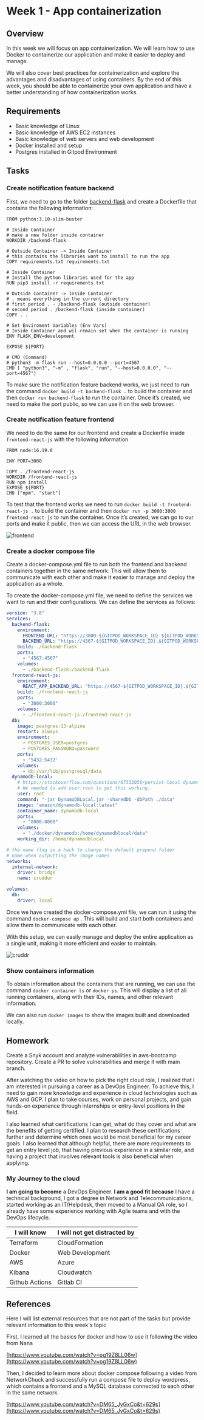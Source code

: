# Week 1 - App containerization

## Overview

In this week we will focus on app containerization. We will learn how to use Docker to containerize our application and make it easier to deploy and manage.

We will also cover best practices for containerization and explore the advantages and disadvantages of using containers. By the end of this week, you should be able to containerize your own application and have a better understanding of how containerization works.

## Requirements

- Basic knowledge of Linux
- Basic knowledge of AWS EC2 instances
- Basic knowledge of web servers and web development
- Docker installed and setup
- Postgres installed in Gitpod Environment

## Tasks

### Create notification feature backend

First, we need to go to the folder [backend-flask](/backend-flask) and create a Dockerfile that contains the following information:

```docker
FROM python:3.10-slim-buster

# Inside Container
# make a new folder inside container
WORKDIR /backend-flask

# Outside Container -> Inside Container
# this contains the libraries want to install to run the app
COPY requirements.txt requirements.txt

# Inside Container
# Install the python libraries used for the app
RUN pip3 install -r requirements.txt

# Outside Container -> Inside Container
# . means everything in the current directory
# first period . - /backend-flask (outside container)
# second period . /backend-flask (inside container)
COPY . .

# Set Enviroment Variables (Env Vars)
# Inside Container and wil remain set when the container is running
ENV FLASK_ENV=development

EXPOSE ${PORT}

# CMD (Command)
# python3 -m flask run --host=0.0.0.0 --port=4567
CMD [ "python3", "-m" , "flask", "run", "--host=0.0.0.0", "--port=4567"]
```

To make sure the notification feature backend works, we just need to run the command `docker build -t backend-flask .` to build the container and then `docker run backend-flask` to run the container. Once it’s created, we need to make the port public, so we can use it on the web browser.

### Create notification feature frontend

We need to do the same for our frontend and create a Dockerfile inside ```frontend-react-js``` with the following information

```docker
FROM node:16.19.0

ENV PORT=3000

COPY . /frontend-react-js
WORKDIR /frontend-react-js
RUN npm install
EXPOSE ${PORT}
CMD ["npm", "start"]
```

To test that the frontend works we need to run `docker build -t frontend-react-js .` to build the container and then `docker run -p 3000:3000 frontend-react-js` to run the container. Once it’s created, we can go to our ports and make it public, then we can access the URL in the web browser.

![frontend](../_docs/assets/frontend.png)

### Create a docker compose file

Create a docker-compose.yml file to run both the frontend and backend containers together in the same network. This will allow them to communicate with each other and make it easier to manage and deploy the application as a whole.

To create the docker-compose.yml file, we need to define the services we want to run and their configurations. We can define the services as follows:

```yaml
version: "3.8"
services:
  backend-flask:
    environment:
      FRONTEND_URL: "https://3000-${GITPOD_WORKSPACE_ID}.${GITPOD_WORKSPACE_CLUSTER_HOST}"
      BACKEND_URL: "https://4567-${GITPOD_WORKSPACE_ID}.${GITPOD_WORKSPACE_CLUSTER_HOST}"
    build: ./backend-flask
    ports:
      - "4567:4567"
    volumes:
      - ./backend-flask:/backend-flask
  frontend-react-js:
    environment:
      REACT_APP_BACKEND_URL: "https://4567-${GITPOD_WORKSPACE_ID}.${GITPOD_WORKSPACE_CLUSTER_HOST}"
    build: ./frontend-react-js
    ports:
      - "3000:3000"
    volumes:
      - ./frontend-react-js:/frontend-react-js
  db:
    image: postgres:13-alpine
    restart: always
    environment:
      - POSTGRES_USER=postgres
      - POSTGRES_PASSWORD=password
    ports:
      - '5432:5432'
    volumes: 
      - db:/var/lib/postgresql/data
  dynamodb-local:
    # https://stackoverflow.com/questions/67533058/persist-local-dynamodb-data-in-volumes-lack-permission-unable-to-open-databa
    # We needed to add user:root to get this working.
    user: root
    command: "-jar DynamoDBLocal.jar -sharedDb -dbPath ./data"
    image: "amazon/dynamodb-local:latest"
    container_name: dynamodb-local
    ports:
      - "8000:8000"
    volumes:
      - "./docker/dynamodb:/home/dynamodblocal/data"
    working_dir: /home/dynamodblocal

# the name flag is a hack to change the default prepend folder
# name when outputting the image names
networks: 
  internal-network:
    driver: bridge
    name: cruddur

volumes:
  db:
    driver: local
```

Once we have created the docker-compose.yml file, we can run it using the command `docker-compose up`  . This will build and start both containers and allow them to communicate with each other.

With this setup, we can easily manage and deploy the entire application as a single unit, making it more efficient and easier to maintain.

![cruddr](../_docs/assets/cruddr.png)

### Show containers information

To obtain information about the containers that are running, we can use the command `docker container ls` or `docker ps`. This will display a list of all running containers, along with their IDs, names, and other relevant information.

We can also run `docker images` to show the images built and downloaded locally.

## Homework

Create a Snyk account and analyze vulnerabilities in aws-bootcamp repository. Create a PR to solve vulnerabilities and merge it with main branch.

After watching the video on how to pick the right cloud role, I realized that I am interested in pursuing a career as a DevOps Engineer. To achieve this, I need to gain more knowledge and experience in cloud technologies such as AWS and GCP. I plan to take courses, work on personal projects, and gain hands-on experience through internships or entry-level positions in the field.

I also learned what certifications I can get, what do they cover and what are the benefits of getting certified. I plan to research these certifications further and determine which ones would be most beneficial for my career goals. I also learned that although helpful, there are more requirements to get an entry level job, that having previous experience in a similar role, and having a project that involves relevant tools is also beneficial when applying.

### My Journey to the cloud

**********************I am going to become********************** a DevOps Engineer. ************************************************I am a good fit because************************************************ I have a technical background, I got a degree in Network and Telecommunications, started working as an IT/Helpdesk, then moved to a Manual QA role, so I already have some experience working with Agile teams and with the DevOps lifecycle.

| I will know | I will not get distracted by |
| --- | --- |
| Terraform | CloudFormation |
| Docker | Web Development |
| AWS | Azure |
| Kibana | Cloudwatch |
| Github Actions | Gitlab CI |

## References

Here I will list external resources that are not part of the tasks but provide relevant information to this week's topic

First, I learned all the basics for docker and how to use it following the video from Nana

[https://www.youtube.com/watch?v=pg19Z8LL06w](https://www.youtube.com/watch?v=pg19Z8LL06w)

Then, I decided to learn more about docker compose following a video from NetworkChuck and successfully run a compose file to deploy wordpress, which contains a frontend and a MySQL database connected to each other in the same network.

[https://www.youtube.com/watch?v=DM65_JyGxCo&t=629s](https://www.youtube.com/watch?v=DM65_JyGxCo&t=629s)